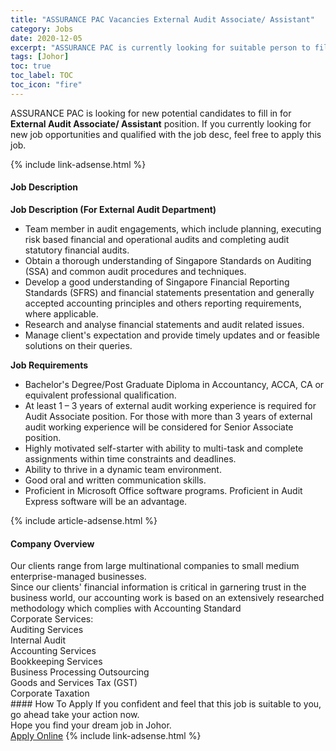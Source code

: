 ```yaml
---
title: "ASSURANCE PAC Vacancies External Audit Associate/ Assistant" 
category: Jobs 
date: 2020-12-05 
excerpt: "ASSURANCE PAC is currently looking for suitable person to fill in the External Audit Associate/ Assistant which positioned at Johor" 
tags: [Johor] 
toc: true 
toc_label: TOC 
toc_icon: "fire" 
--- 
```


<p>ASSURANCE PAC is looking for new potential candidates to fill in for <b>External Audit Associate/ Assistant</b> position. If you currently looking for new job opportunities and qualified with the job desc, feel free to apply this job.
</p>{% include link-adsense.html %} 
<div><div><div><h4>Job Description</h4></div></div><div><div><span><div><div><div><strong>Job Description (For External Audit Department)</strong></div><ul><li>Team member in audit engagements, which include planning, executing risk based financial and operational audits and completing audit statutory financial audits.</li><li>Obtain a thorough understanding of Singapore Standards on Auditing (SSA) and common audit procedures and techniques.</li><li>Develop a good understanding of Singapore Financial Reporting Standards (SFRS) and financial statements presentation and generally accepted accounting principles and others reporting requirements, where applicable.</li><li>Research and analyse financial statements and audit related issues.</li><li>Manage client's expectation and provide timely updates and or feasible solutions on their queries.</li></ul><strong>Job Requirements</strong><ul><li>Bachelor's Degree/Post Graduate Diploma in Accountancy, ACCA, CA or equivalent professional qualification.</li><li>At least 1 &#8211; 3 years of external audit working experience is required for Audit Associate position. For those with more than 3 years of external audit working experience will be considered for Senior Associate position.</li><li>Highly motivated self-starter with ability to multi-task and complete assignments within time constraints and deadlines.</li><li>Ability to thrive in a dynamic team environment.</li><li>Good oral and written communication skills.</li><li>Proficient in Microsoft Office software programs. Proficient in Audit Express software will be an advantage.</li></ul></div></div></span></div></div></div> 
{% include article-adsense.html %} 
<div><div><div><h4>Company Overview</h4></div></div><div><div><span><div><div>
<div>
		Our clients range from large multinational companies to small medium enterprise-managed businesses.</div>
<div>
		Since our clients' financial information is critical in garnering trust in the business world, our accounting work&#160;is based on an extensively researched methodology which complies with Accounting Standard</div>
</div>
<div>
	Corporate Services:</div>
<div>
	Auditing Services</div>
<div>
	Internal Audit</div>
<div>
	Accounting Services</div>
<div>
	Bookkeeping Services</div>
<div>
	Business Processing Outsourcing</div>
<div>
	Goods and Services Tax (GST)</div>
<div>
	Corporate Taxation</div></div></span></div></div></div> 
#### How To Apply 
If you confident and feel that this job is suitable to you, go ahead take your action now. <br/> 
Hope you find your dream job in Johor. <br/> 
<a href="https://www.jobstreet.com.my/en/job/external-audit-associate-assistant-4436811?jobId=jobstreet-my-job-4436811&sectionRank=27&token=0~9f2b1be0-c9ec-467f-b91f-86b4cbd242b6&fr=SRP%20View%20In%20New%20Ta" class="btn btn--info" target="_blank" rel="nofollow noopenner">Apply Online</a> 
{% include link-adsense.html %} 